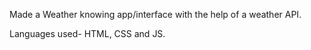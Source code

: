 Made a Weather knowing app/interface with the help of a weather API.

Languages used- HTML, CSS and JS.
